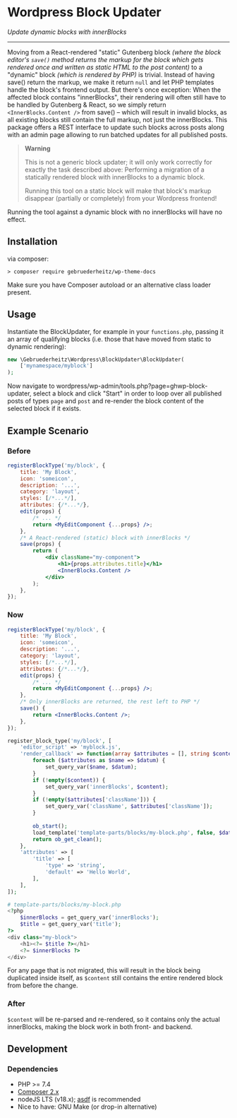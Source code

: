 # Wordpress Block Updater

_Update dynamic blocks with innerBlocks_

---

Moving from a React-rendered "static" Gutenberg block _(where the block editor's
`save()` method returns the markup for the block which gets rendered once and
written as static HTML to the post content)_ to a "dynamic" block _(which
is rendered by PHP)_ is trivial. Instead of having save() return the markup,
we make it return `null` and let PHP templates handle the block's frontend
output.
But there's once exception: When the affected block contains "innerBlocks",
their rendering will often still have to be handled by Gutenberg & React,
so we simply return `<InnerBlocks.Content />` from save() – which will result
in invalid blocks, as all existing blocks still contain the full markup, not
just the innerBlocks.
This package offers a REST interface to update such blocks across posts along
with an admin page allowing to run batched updates for all published posts.

> **Warning**
> 
> This is not a generic block updater; it will only work correctly
> for exactly the task described above: Performing a migration of a statically
> rendered block with innerBlocks to a dynamic block.
> 
> Running this tool on a static block will make that block's markup disappear
> (partially or completely) from your Wordpress frontend!

Running the tool against a dynamic block with no innerBlocks will have no
effect.

## Installation

via composer:
```shell
> composer require gebruederheitz/wp-theme-docs
```

Make sure you have Composer autoload or an alternative class loader present.

## Usage

Instantiate the BlockUpdater, for example in your `functions.php`, passing it
an array of qualifying blocks (i.e. those that have moved from static to 
dynamic rendering):

```php
new \Gebruederheitz\Wordpress\BlockUpdater\BlockUpdater(
    ['mynamespace/myblock']
);
```

Now navigate to wordpress/wp-admin/tools.php?page=ghwp-block-updater, select
a block and click "Start" in order to loop over all published posts of types
`page` and `post` and re-render the block content of the selected block if it
exists.

## Example Scenario

### Before

```jsx
registerBlockType('my/block', {
    title: 'My Block',
    icon: 'someicon',
    description: '...',
    category: 'layout',
    styles: [/*...*/],
    attributes: {/*...*/},
    edit(props) {
        /* ... */
        return <MyEditComponent {...props} />;
    },
    /* A React-rendered (static) block with innerBlocks */
    save(props) {
        return (
            <div className="my-component">
                <h1>{props.attributes.title}</h1>
                <InnerBlocks.Content />
            </div>
        );
    },
});
```

### Now

```jsx
registerBlockType('my/block', {
    title: 'My Block',
    icon: 'someicon',
    description: '...',
    category: 'layout',
    styles: [/*...*/],
    attributes: {/*...*/},
    edit(props) {
        /* ... */
        return <MyEditComponent {...props} />;
    },
    /* Only innerBlocks are returned, the rest left to PHP */
    save() {
        return <InnerBlocks.Content />;
    },
});
```

```php
register_block_type('my/block', [
    'editor_script' => 'myblock.js',
    'render_callback' => function(array $attributes = [], string $content = '') {
        foreach ($attributes as $name => $datum) {
            set_query_var($name, $datum);
        }
        if (!empty($content)) {
            set_query_var('innerBlocks', $content);
        }
        if (!empty($attributes['className'])) {
            set_query_var('className', $attributes['className']);
        }
        
        ob_start();
        load_template('template-parts/blocks/my-block.php', false, $data);
        return ob_get_clean();
    },
    'attributes' => [
        'title' => [
            'type' => 'string',
            'default' => 'Hello World',
        ],       
    ],
]);
```

```php
# template-parts/blocks/my-block.php
<?php
    $innerBlocks = get_query_var('innerBlocks');
    $title = get_query_var('title');
?>
<div class="my-block">
    <h1><?= $title ?></h1>
    <?= $innerBlocks ?>
</div>
```

For any page that is not migrated, this will result in the block being duplicated
inside itself, as `$content` still contains the entire rendered block from before
the change.


### After

`$content` will be re-parsed and re-rendered, so it contains only the actual
innerBlocks, making the block work in both front- and backend.


## Development

### Dependencies

- PHP >= 7.4
- [Composer 2.x](https://getcomposer.org)
- nodeJS LTS (v18.x); [asdf](https://asdf-vm.com/guide/getting-started.html) is recommended
- Nice to have: GNU Make (or drop-in alternative)

